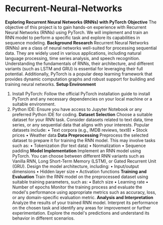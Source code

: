 # Recurrent-Neural-Networks  

__Exploring Recurrent Neural Networks (RNNs) with PyTorch__
__Objective__
The objective of this project is to gain hands-on experience with Recurrent Neural Networks (RNNs) using PyTorch. We will implement and train an RNN model to perform a specific task and explore its capabilities in sequence modeling.
__Background Research__
Recurrent Neural Networks (RNNs) are a class of neural networks well-suited for processing sequential data. They are widely used in various applications, including natural language processing, time series analysis, and speech recognition. Understanding the fundamentals of RNNs, their architecture, and different variants (such as LSTM and GRU) is essential for leveraging their full potential. Additionally, PyTorch is a popular deep learning framework that provides dynamic computation graphs and robust support for building and training neural networks.
__Setup Environment__
1.	Install PyTorch: Follow the official PyTorch installation guide to install PyTorch and any necessary dependencies on your local machine or a suitable environment.
2.	Python IDE: Ensure you have access to Jupyter Notebook or any preferred Python IDE for coding.
__Dataset Selection__
Choose a suitable dataset for your RNN task. Consider datasets related to text data, time series, or any sequential data that aligns with your interests. Popular datasets include:
•	Text corpora (e.g., IMDB reviews, text8)
•	Stock prices
•	Weather data
__Data Preprocessing__
Preprocess the selected dataset to prepare it for training the RNN model. This may involve tasks such as:
•	Tokenization (for text data)
•	Normalization
•	Sequence padding
__Model Implementation__
Implement an RNN model using PyTorch. You can choose between different RNN variants such as Vanilla RNN, Long Short-Term Memory (LSTM), or Gated Recurrent Unit (GRU). Design the model architecture, including:
•	Input/output dimensions
•	Hidden layer size
•	Activation functions
__Training and Evaluation__
Train the RNN model on the preprocessed dataset using suitable training parameters, such as:
•	Batch size
•	Learning rate
•	Number of epochs
Monitor the training process and evaluate the model's performance using appropriate metrics such as accuracy, loss, or any domain-specific evaluation metric.
__Analysis and Interpretation__
Analyze the results of your trained RNN model. Interpret its performance on the chosen task and identify any areas for improvement or further experimentation. Explore the model's predictions and understand its behavior in different scenarios.

